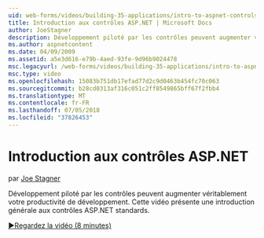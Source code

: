 ```yaml
---
uid: web-forms/videos/building-35-applications/intro-to-aspnet-controls
title: Introduction aux contrôles ASP.NET | Microsoft Docs
author: JoeStagner
description: Développement piloté par les contrôles peuvent augmenter véritablement votre productivité de développement. Cette vidéo présente une introduction générale aux contrôles ASP.NET standards.
ms.author: aspnetcontent
ms.date: 04/09/2009
ms.assetid: a5e3d616-e79b-4aed-93fe-9d96b9024478
msc.legacyurl: /web-forms/videos/building-35-applications/intro-to-aspnet-controls
msc.type: video
ms.openlocfilehash: 15083b751db17efad77d2c9d0463b454fc70c063
ms.sourcegitcommit: b28cd0313af316c051c2ff8549865bff67f2fbb4
ms.translationtype: MT
ms.contentlocale: fr-FR
ms.lasthandoff: 07/05/2018
ms.locfileid: "37826453"
---
```

<a name="intro-to-aspnet-controls"></a>Introduction aux contrôles ASP.NET
====================
par [Joe Stagner](https://github.com/JoeStagner)

Développement piloté par les contrôles peuvent augmenter véritablement votre productivité de développement. Cette vidéo présente une introduction générale aux contrôles ASP.NET standards.

[&#9654;Regardez la vidéo (8 minutes)](https://channel9.msdn.com/Blogs/ASP-NET-Site-Videos/intro-to-aspnet-controls)
